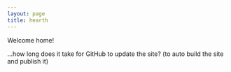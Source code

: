 ```yaml
---
layout: page
title: hearth
---
```


Welcome home!

...how long does it take for GitHub to update the site? (to auto build the site and publish it)
